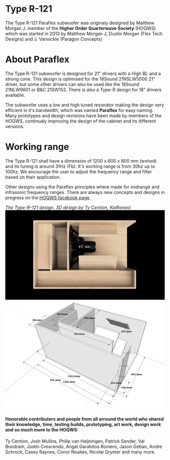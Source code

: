 # Type R-121
The Type R-121 Paraflex subwoofer was originaly designed by Matthew Morgan J. member of the **Higher Order Quarterwave Society** (HOQWS) which was started in 2013 by Matthew Morgan J, Dustin Morgan (Flex Tech Designs) and J. Vansickle (Paragon Concepts) 

# About Paraflex
The Type R-121 subwoofer is designed for 21" drivers with a High BL and a strong cone. This design is optimised for the 18Sound 21NSLW5000 21" driver, but some other drivers can also be used like the 18Sound 21NLW9601 or B&C 21SW152. There is also a Type-R design for 18" drivers available. 

The subwoofer uses a low and high tuned resonator making the design very efficient in it's bandwidth, which was named **Paraflex** for easy naming. Many prototypes and design revisions have been made by members of the HOQWS, continualy improving the design of the cabinet and its different versions. 

# Working range
The Type R-121 shall have a dimension of 1200 x 600 x 800 mm (wxhxd) and its tuning is around 31Hz (Fb). It's working range is from 30hz up to 100hz. We encourage the user to adjust the frequency range and filter based on their application.

Other designs using the Paraflex principles where made for midrange and infrasonic frequency ranges. There are always new concepts and designs in progress on the [HOQWS facebook page](https://www.facebook.com/groups/bassaz/). 


*The Type-R-121 design.*
*3D design by Ty Cention, KaiRonex)*
![Original Type Type-R-121 design](https://github.com/High-Order-Quarterwave-Society/Type-R-121-subwoofer/blob/main/Design/Paraflex-type-R-18s-21ntlw5000.png)
![Original Type Type-R-121 design](https://github.com/High-Order-Quarterwave-Society/Type-R-121-subwoofer/blob/main/Design/type-r-dimensions.png)

 #### Honorable contributers and people from all arround the world who shared their knowledge, time, testing builds, prototyping, art work, design work and so much more to the HOQWS:
Ty Cention, Josh Mullins, Philip van Heijningen, Patrick Sander, Val Boodram, Justin Crescendo, Angel Garabitos Romero, Jason Geban, Andre Schrock, Casey Raynes, Conor Noakes, Nicolai Grymer and many more.
